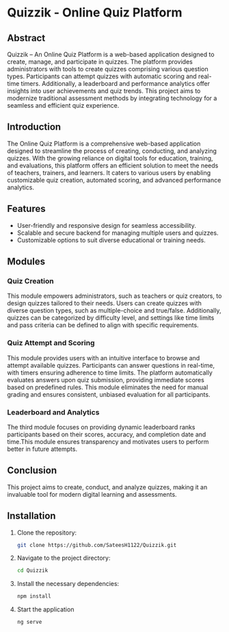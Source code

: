 # Quizzik - Online Quiz Platform

## Abstract
Quizzik – An Online Quiz Platform is a web-based application designed to create, manage, and participate in quizzes. The platform provides administrators with tools to create quizzes comprising various question types. Participants can attempt quizzes with automatic scoring and real-time timers. Additionally, a leaderboard and performance analytics offer insights into user achievements and quiz trends. This project aims to modernize traditional assessment methods by integrating technology for a seamless and efficient quiz experience.

## Introduction
The Online Quiz Platform is a comprehensive web-based application designed to streamline the process of creating, conducting, and analyzing quizzes. With the growing reliance on digital tools for education, training, and evaluations, this platform offers an efficient solution to meet the needs of teachers, trainers, and learners. It caters to various users by enabling customizable quiz creation, automated scoring, and advanced performance analytics.

## Features
- User-friendly and responsive design for seamless accessibility.
- Scalable and secure backend for managing multiple users and quizzes.
- Customizable options to suit diverse educational or training needs.

## Modules
### Quiz Creation
This module empowers administrators, such as teachers or quiz creators, to design quizzes tailored to their needs. Users can create quizzes with diverse question types, such as multiple-choice and true/false. Additionally, quizzes can be categorized by difficulty level, and settings like time limits and pass criteria can be defined to align with specific requirements.

### Quiz Attempt and Scoring
This module provides users with an intuitive interface to browse and attempt available quizzes. Participants can answer questions in real-time, with timers ensuring adherence to time limits. The platform automatically evaluates answers upon quiz submission, providing immediate scores based on predefined rules. This module eliminates the need for manual grading and ensures consistent, unbiased evaluation for all participants.

### Leaderboard and Analytics
The third module focuses on providing dynamic leaderboard ranks participants based on their scores, accuracy, and completion date and time.This module ensures transparency and motivates users to perform better in future attempts.

## Conclusion
This project aims to create, conduct, and analyze quizzes, making it an invaluable tool for modern digital learning and assessments.

## Installation
1. Clone the repository:
   ```bash
   git clone https://github.com/SateesH1122/Quizzik.git
2. Navigate to the project directory:
   ```bash
   cd Quizzik
3. Install the necessary dependencies:
   ```bash
   npm install
4. Start the application
   ```bash
   ng serve
   
